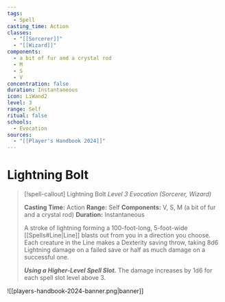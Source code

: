 ```yaml
---
tags:
  - Spell
casting_time: Action
classes:
  - "[[Sorcerer]]"
  - "[[Wizard]]"
components:
  - a bit of fur and a crystal rod
  - M
  - S
  - V
concentration: false
duration: Instantaneous
icon: LiWand2
level: 3
range: Self
ritual: false
schools:
  - Evocation
sources:
  - "[[Player's Handbook 2024]]"
---
```


# Lightning Bolt

>[!spell-callout] Lightning Bolt
>_Level 3 Evocation (Sorcerer, Wizard)_
>
>**Casting Time:** Action
>**Range:** Self
>**Components:** V, S, M (a bit of fur and a crystal rod)
>**Duration:** Instantaneous
>
>A stroke of lightning forming a 100-foot-long, 5-foot-wide [[Spells#Line\|Line]] blasts out from you in a direction you choose. Each creature in the Line makes a Dexterity saving throw, taking 8d6 Lightning damage on a failed save or half as much damage on a successful one.
>
>**_Using a Higher-Level Spell Slot._** The damage increases by 1d6 for each spell slot level above 3.


![[players-handbook-2024-banner.png|banner]]
